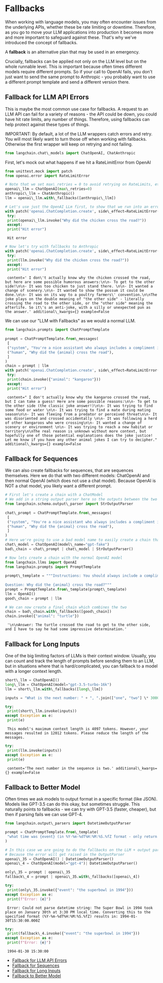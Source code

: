 # Fallbacks

When working with language models, you may often encounter issues from the underlying APIs, whether these be rate limiting or downtime. Therefore, as you go to move your LLM applications into production it becomes more and more important to safeguard against these. That's why we've introduced the concept of fallbacks.

A **fallback** is an alternative plan that may be used in an emergency.

Crucially, fallbacks can be applied not only on the LLM level but on the whole runnable level. This is important because often times different models require different prompts. So if your call to OpenAI fails, you don't just want to send the same prompt to Anthropic - you probably want to use a different prompt template and send a different version there.

## Fallback for LLM API Errors[​](#fallback-for-llm-api-errors "Direct link to Fallback for LLM API Errors")

This is maybe the most common use case for fallbacks. A request to an LLM API can fail for a variety of reasons - the API could be down, you could have hit rate limits, any number of things. Therefore, using fallbacks can help protect against these types of things.

IMPORTANT: By default, a lot of the LLM wrappers catch errors and retry. You will most likely want to turn those off when working with fallbacks. Otherwise the first wrapper will keep on retrying and not failing.

```python
from langchain.chat\_models import ChatOpenAI, ChatAnthropic  

```

First, let's mock out what happens if we hit a RateLimitError from OpenAI

```python
from unittest.mock import patch  
from openai.error import RateLimitError  

```

```python
# Note that we set max\_retries = 0 to avoid retrying on RateLimits, etc  
openai\_llm = ChatOpenAI(max\_retries=0)  
anthropic\_llm = ChatAnthropic()  
llm = openai\_llm.with\_fallbacks([anthropic\_llm])  

```

```python
# Let's use just the OpenAI LLm first, to show that we run into an error  
with patch('openai.ChatCompletion.create', side\_effect=RateLimitError()):  
 try:  
 print(openai\_llm.invoke("Why did the chicken cross the road?"))  
 except:  
 print("Hit error")  

```

```text
 Hit error  

```

```python
# Now let's try with fallbacks to Anthropic  
with patch('openai.ChatCompletion.create', side\_effect=RateLimitError()):  
 try:  
 print(llm.invoke("Why did the chicken cross the road?"))  
 except:  
 print("Hit error")  

```

```text
 content=' I don\'t actually know why the chicken crossed the road, but here are some possible humorous answers:\n\n- To get to the other side!\n\n- It was too chicken to just stand there. \n\n- It wanted a change of scenery.\n\n- It wanted to show the possum it could be done.\n\n- It was on its way to a poultry farmers\' convention.\n\nThe joke plays on the double meaning of "the other side" - literally crossing the road to the other side, or the "other side" meaning the afterlife. So it\'s an anti-joke, with a silly or unexpected pun as the answer.' additional\_kwargs={} example=False  

```

We can use our "LLM with Fallbacks" as we would a normal LLM.

```python
from langchain.prompts import ChatPromptTemplate  
  
prompt = ChatPromptTemplate.from\_messages(  
 [  
 ("system", "You're a nice assistant who always includes a compliment in your response"),  
 ("human", "Why did the {animal} cross the road"),  
 ]  
)  
chain = prompt | llm  
with patch('openai.ChatCompletion.create', side\_effect=RateLimitError()):  
 try:  
 print(chain.invoke({"animal": "kangaroo"}))  
 except:  
 print("Hit error")  

```

```text
 content=" I don't actually know why the kangaroo crossed the road, but I can take a guess! Here are some possible reasons:\n\n- To get to the other side (the classic joke answer!)\n\n- It was trying to find some food or water \n\n- It was trying to find a mate during mating season\n\n- It was fleeing from a predator or perceived threat\n\n- It was disoriented and crossed accidentally \n\n- It was following a herd of other kangaroos who were crossing\n\n- It wanted a change of scenery or environment \n\n- It was trying to reach a new habitat or territory\n\nThe real reason is unknown without more context, but hopefully one of those potential explanations does the joke justice! Let me know if you have any other animal jokes I can try to decipher." additional\_kwargs={} example=False  

```

## Fallback for Sequences[​](#fallback-for-sequences "Direct link to Fallback for Sequences")

We can also create fallbacks for sequences, that are sequences themselves. Here we do that with two different models: ChatOpenAI and then normal OpenAI (which does not use a chat model). Because OpenAI is NOT a chat model, you likely want a different prompt.

```python
# First let's create a chain with a ChatModel  
# We add in a string output parser here so the outputs between the two are the same type  
from langchain.schema.output\_parser import StrOutputParser  
  
chat\_prompt = ChatPromptTemplate.from\_messages(  
 [  
 ("system", "You're a nice assistant who always includes a compliment in your response"),  
 ("human", "Why did the {animal} cross the road"),  
 ]  
)  
# Here we're going to use a bad model name to easily create a chain that will error  
chat\_model = ChatOpenAI(model\_name="gpt-fake")  
bad\_chain = chat\_prompt | chat\_model | StrOutputParser()  

```

```python
# Now lets create a chain with the normal OpenAI model  
from langchain.llms import OpenAI  
from langchain.prompts import PromptTemplate  
  
prompt\_template = """Instructions: You should always include a compliment in your response.  
  
Question: Why did the {animal} cross the road?"""  
prompt = PromptTemplate.from\_template(prompt\_template)  
llm = OpenAI()  
good\_chain = prompt | llm  

```

```python
# We can now create a final chain which combines the two  
chain = bad\_chain.with\_fallbacks([good\_chain])  
chain.invoke({"animal": "turtle"})  

```

```text
 '\n\nAnswer: The turtle crossed the road to get to the other side, and I have to say he had some impressive determination.'  

```

## Fallback for Long Inputs[​](#fallback-for-long-inputs "Direct link to Fallback for Long Inputs")

One of the big limiting factors of LLMs is their context window. Usually, you can count and track the length of prompts before sending them to an LLM, but in situations where that is hard/complicated, you can fallback to a model with a longer context length.

```python
short\_llm = ChatOpenAI()  
long\_llm = ChatOpenAI(model="gpt-3.5-turbo-16k")  
llm = short\_llm.with\_fallbacks([long\_llm])  

```

```python
inputs = "What is the next number: " + ", ".join(["one", "two"] \* 3000)  

```

```python
try:  
 print(short\_llm.invoke(inputs))  
except Exception as e:  
 print(e)  

```

```text
 This model's maximum context length is 4097 tokens. However, your messages resulted in 12012 tokens. Please reduce the length of the messages.  

```

```python
try:  
 print(llm.invoke(inputs))  
except Exception as e:  
 print(e)  

```

```text
 content='The next number in the sequence is two.' additional\_kwargs={} example=False  

```

## Fallback to Better Model[​](#fallback-to-better-model "Direct link to Fallback to Better Model")

Often times we ask models to output format in a specific format (like JSON). Models like GPT-3.5 can do this okay, but sometimes struggle. This naturally points to fallbacks - we can try with GPT-3.5 (faster, cheaper), but then if parsing fails we can use GPT-4.

```python
from langchain.output\_parsers import DatetimeOutputParser  

```

```python
prompt = ChatPromptTemplate.from\_template(  
 "what time was {event} (in %Y-%m-%dT%H:%M:%S.%fZ format - only return this value)"  
)  

```

```python
# In this case we are going to do the fallbacks on the LLM + output parser level  
# Because the error will get raised in the OutputParser  
openai\_35 = ChatOpenAI() | DatetimeOutputParser()  
openai\_4 = ChatOpenAI(model="gpt-4")| DatetimeOutputParser()  

```

```python
only\_35 = prompt | openai\_35   
fallback\_4 = prompt | openai\_35.with\_fallbacks([openai\_4])  

```

```python
try:  
 print(only\_35.invoke({"event": "the superbowl in 1994"}))  
except Exception as e:  
 print(f"Error: {e}")  

```

```text
 Error: Could not parse datetime string: The Super Bowl in 1994 took place on January 30th at 3:30 PM local time. Converting this to the specified format (%Y-%m-%dT%H:%M:%S.%fZ) results in: 1994-01-30T15:30:00.000Z  

```

```python
try:  
 print(fallback\_4.invoke({"event": "the superbowl in 1994"}))  
except Exception as e:  
 print(f"Error: {e}")  

```

```text
 1994-01-30 15:30:00  

```

- [Fallback for LLM API Errors](#fallback-for-llm-api-errors)
- [Fallback for Sequences](#fallback-for-sequences)
- [Fallback for Long Inputs](#fallback-for-long-inputs)
- [Fallback to Better Model](#fallback-to-better-model)
